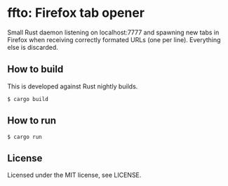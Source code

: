 # ffto: Firefox tab opener

Small Rust daemon listening on localhost:7777 and spawning new tabs in Firefox
when receiving correctly formated URLs (one per line). Everything else is
discarded.

## How to build

This is developed against Rust nightly builds.

```
$ cargo build
```

## How to run

```
$ cargo run
```

## License

Licensed under the MIT license, see LICENSE.
